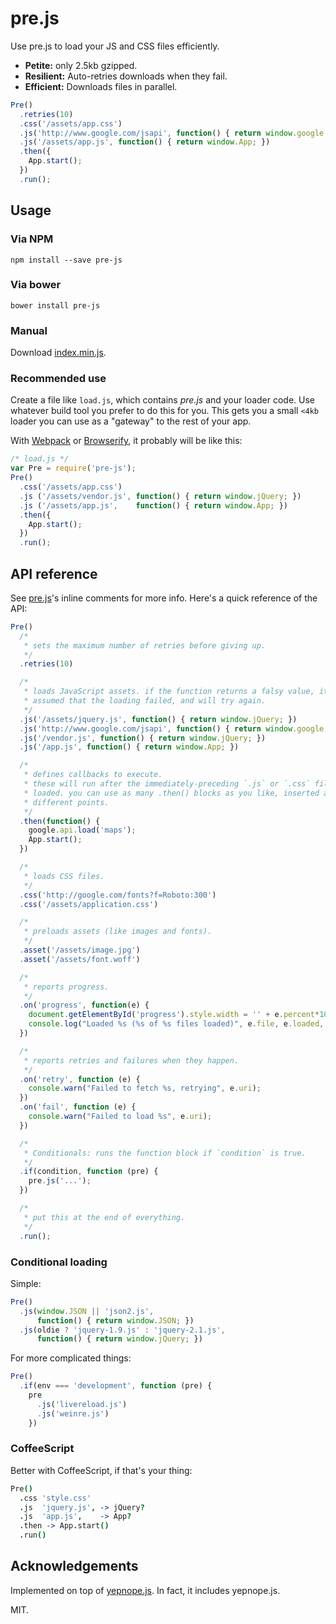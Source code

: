 pre.js
======

Use pre.js to load your JS and CSS files efficiently.

 * __Petite:__ only 2.5kb gzipped.
 * __Resilient:__ Auto-retries downloads when they fail.
 * __Efficient:__ Downloads files in parallel.

```js
Pre()
  .retries(10)
  .css('/assets/app.css')
  .js('http://www.google.com/jsapi', function() { return window.google; })
  .js('/assets/app.js', function() { return window.App; })
  .then({
    App.start();
  })
  .run();
```

## Usage

### Via NPM

    npm install --save pre-js

### Via bower

    bower install pre-js

### Manual

Download [index.min.js].

### Recommended use

Create a file like `load.js`, which contains *pre.js* and your loader code.
Use whatever build tool you prefer to do this for you. This gets you a small 
`<4kb` loader you can use as a "gateway" to the rest of your app.

With [Webpack] or [Browserify], it probably will be like this:

```js
/* load.js */
var Pre = require('pre-js');
Pre()
  .css('/assets/app.css')
  .js ('/assets/vendor.js', function() { return window.jQuery; })
  .js ('/assets/app.js',    function() { return window.App; })
  .then({
    App.start();
  })
  .run();
```

## API reference

See [pre.js]'s inline comments for more info. Here's a quick reference of the 
API:

```js
Pre()
  /*
   * sets the maximum number of retries before giving up.
   */
  .retries(10)

  /*
   * loads JavaScript assets. if the function returns a falsy value, it's
   * assumed that the loading failed, and will try again.
   */
  .js('/assets/jquery.js', function() { return window.jQuery; })
  .js('http://www.google.com/jsapi', function() { return window.google; })
  .js('/vendor.js', function() { return window.jQuery; })
  .js('/app.js', function() { return window.App; })

  /*
   * defines callbacks to execute.
   * these will run after the immediately-preceding `.js` or `.css` file is
   * loaded. you can use as many .then() blocks as you like, inserted at
   * different points.
   */
  .then(function() {
    google.api.load('maps');
    App.start();
  })

  /*
   * loads CSS files.
   */
  .css('http://google.com/fonts?f=Roboto:300')
  .css('/assets/application.css')

  /*
   * preloads assets (like images and fonts).
   */
  .asset('/assets/image.jpg')
  .asset('/assets/font.woff')

  /*
   * reports progress.
   */
  .on('progress', function(e) {
    document.getElementById('progress').style.width = '' + e.percent*100 + '%';
    console.log("Loaded %s (%s of %s files loaded)", e.file, e.loaded, e.total);
  })

  /*
   * reports retries and failures when they happen.
   */
  .on('retry', function (e) {
    console.warn("Failed to fetch %s, retrying", e.uri);
  })
  .on('fail', function (e) {
    console.warn("Failed to load %s", e.uri);
  })

  /*
   * Conditionals: runs the function block if `condition` is true.
   */
  .if(condition, function (pre) {
    pre.js('...');
  })

  /*
   * put this at the end of everything.
   */
  .run();

```

### Conditional loading

Simple:

``` js
Pre()
  .js(window.JSON || 'json2.js',
      function() { return window.JSON; })
  .js(oldie ? 'jquery-1.9.js' : 'jquery-2.1.js',
      function() { return window.jQuery; })
```

For more complicated things:

```js
Pre()
  .if(env === 'development', function (pre) {
    pre
      .js('livereload.js')
      .js('weinre.js')
    })
```

### CoffeeScript

Better with CoffeeScript, if that's your thing:

```coffee
Pre()
  .css 'style.css'
  .js  'jquery.js', -> jQuery?
  .js  'app.js',    -> App?
  .then -> App.start()
  .run()
```

## Acknowledgements

Implemented on top of [yepnope.js](http://yepnopejs.com/). In fact, it includes 
yepnope.js.

MIT.

[index.min.js]: index.min.js
[pre.js]: pre.js
[Browserify]: http://browserify.org
[Webpack]: http://webpack.github.io
